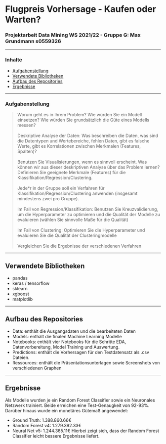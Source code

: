 # Flugpreis Vorhersage - Kaufen oder Warten?
### Projektarbeit Data Mining WS 2021/22 - Gruppe G: Max Grundmann s0559326 
---
### Inhalte
- [Aufgabenstellung](#aufgabenstellung)
- [Verwendete Bibliotheken](#verwendete-bibliotheken)
- [Aufbau des Repositories](#aufbau-des-repositories)
- [Ergebnisse](#ergebnisse)
---
### Aufgabenstellung
> Worum geht es in Ihrem Problem? Wie würden Sie ein Modell einsetzen? Wie würden Sie grundsätzlich die Güte eines Modells messen? <br><br>
Deskriptive Analyse der Daten: Was beschreiben die Daten, was sind die Datentypen und Wertebereiche, fehlen Daten, gibt es falsche Werte, gibt es Korrelationen zwischen Merkmalen (Features, Spalten)? <br><br> Benutzen Sie Visualisierungen, wenn es sinnvoll erscheint. Was können wir aus dieser deskriptiven Analyse über das Problem lernen?
Definieren Sie geeignete Merkmale (Features) für die Klassifikation/Regression/Clustering. <br><br>
Jede*r in der Gruppe soll ein Verfahren für Klassifikation/Regression/Clustering anwenden (insgesamt mindestens zwei pro Gruppe). <br><br>
Im Fall von Regression/Klassifikation: Benutzen Sie Kreuzvalidierung, um die Hyperparameter zu optimieren und die Qualität der Modelle zu evaluieren (wählen Sie sinnvolle Maße für die Qualität)  <br><br>
Im Fall von Clustering: Optimieren Sie die Hyperparameter und evaluieren Sie die Qualität der Clusteringmodelle<br><br>
Vergleichen Sie die Ergebnisse der verschiedenen Verfahren
---
## Verwendete Bibliotheken
- pandas
- keras / tensorflow
- sklearn
- xgboost
- matplotlib
---
## Aufbau des Repositories

- Data: enthält die Ausgangsdaten und die bearbeiteten Daten
- Models: enthält die finalen Machine Learning Modelle
- Notebooks: enthält vier Notebooks für die Schritte EDA, Datenvorbereitung, Model Training und Auswertung.
- Predictions: enthält die Vorhersagen für den Testdatensatz als .csv Dateien.
- Ressources: enthält die Präsentationsunterlagen sowie Screenshots von verschiedenen Graphen
---
## Ergebnisse
Als Modelle wurden je ein Random Forest Classifier sowie ein Neuronales Netzwerk trainiert. Beide erreichen eine Test-Genaugkeit von 92-93%.
Darüber hinaus wurde ein monetäres Gütemaß angewendet:
- Ground Truth: 1.388.860.66€
- Random Forest v4: 1.279.392.33€
- Neural Net v5: 1.244.365.11€
Hierbei zeigt sich, dass der Random Forest Classifier leicht bessere Ergebnisse liefert.
